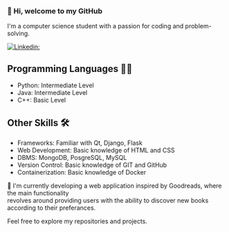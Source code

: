 ### :wave: Hi, welcome to my GitHub </h2>
I'm a computer science student with a passion for coding and problem-solving.

[![Linkedin: ](https://img.shields.io/badge/-linkedin-blue?style=flat-square&logo=Linkedin&logoColor=white&link=https://www.linkedin.com/in/julia-miklaszewska/)](https://www.linkedin.com/in/julia-miklaszewska/)

## Programming Languages 👨‍💻
- Python: Intermediate Level
- Java: Intermediate Level
- C++: Basic Level

## Other Skills 🛠️
- Frameworks: Familiar with Qt, Django, Flask
- Web Development: Basic knowledge of HTML and CSS
- DBMS: MongoDB, PosgreSQL, MySQL
- Version Control: Basic knowledge of GIT and GitHub
- Containerization: Basic knowledge of Docker

🔭 I'm currently developing a web application inspired by Goodreads, where the main functionality <br> revolves around providing users with the ability to discover new books according to their preferances.

Feel free to explore my repositories and projects.

<!--

## Portfolio
Come and see my projects

[![Website](https://img.shields.io/badge/Portfolio-46a2f1.svg?&style=flat-square&logo=Google-Chrome&logoColor=white&link=https://jula143.github.io/)](https://jula143.github.io/)

-->


<!--
**Jula143/Jula143** is a ✨ _special_ ✨ repository because its `README.md` (this file) appears on your GitHub profile.

Here are some ideas to get you started:

- 🔭 I’m currently working on ...
- 🌱 I’m currently learning ...
- 👯 I’m looking to collaborate on ...
- 🤔 I’m looking for help with ...
- 💬 Ask me about ...
- 📫 How to reach me: ...
- 😄 Pronouns: ...
- ⚡ Fun fact: ...
-->
